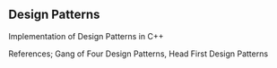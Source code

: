 ## Design Patterns 

Implementation of Design Patterns in C++

References; Gang of Four Design Patterns, Head First Design Patterns
